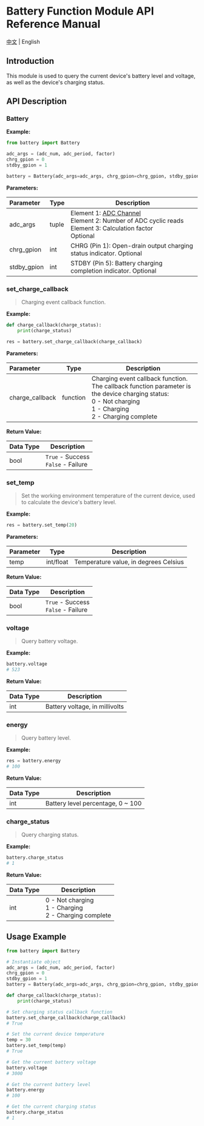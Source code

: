 # Battery Function Module API Reference Manual

[中文](../zh/battery_API参考手册.md) | English

## Introduction

This module is used to query the current device's battery level and voltage, as well as the device's charging status.

## API Description

### Battery

**Example:**

```python
from battery import Battery

adc_args = (adc_num, adc_period, factor)
chrg_gpion = 0
stdby_gpion = 1

battery = Battery(adc_args=adc_args, chrg_gpion=chrg_gpion, stdby_gpion=stdby_gpion)
```

**Parameters:**

|Parameter|Type|Description|
|:---|---|---|
|adc_args|tuple|Element 1: [ADC Channel](https://python.quectel.com/doc/API_reference/zh/peripherals/misc.ADC.html#%E5%B8%B8%E9%87%8F)<br>Element 2: Number of ADC cyclic reads<br>Element 3: Calculation factor<br>Optional|
|chrg_gpion|int|CHRG (Pin 1): Open-drain output charging status indicator. Optional|
|stdby_gpion|int|STDBY (Pin 5): Battery charging completion indicator. Optional|

### set_charge_callback

> Charging event callback function.

**Example:**

```python
def charge_callback(charge_status):
    print(charge_status)

res = battery.set_charge_callback(charge_callback)
```

**Parameters:**

|Parameter|Type|Description|
|:---|---|---|
|charge_callback|function|Charging event callback function. The callback function parameter is the device charging status:<br>0 - Not charging<br>1 - Charging<br>2 - Charging complete|

**Return Value:**

|Data Type|Description|
|:---|---|
|bool|`True` - Success<br>`False` - Failure|

### set_temp

> Set the working environment temperature of the current device, used to calculate the device's battery level.

**Example:**

```python
res = battery.set_temp(20)
```

**Parameters:**

|Parameter|Type|Description|
|:---|---|---|
|temp|int/float|Temperature value, in degrees Celsius|

**Return Value:**

|Data Type|Description|
|:---|---|
|bool|`True` - Success<br>`False` - Failure|

### voltage

> Query battery voltage.

**Example:**

```python
battery.voltage
# 523
```

**Return Value:**

|Data Type|Description|
|:---|---|
|int|Battery voltage, in millivolts|

### energy

> Query battery level.

**Example:**

```python
res = battery.energy
# 100
```

**Return Value:**

|Data Type|Description|
|:---|---|
|int|Battery level percentage, 0 ~ 100|

### charge_status

> Query charging status.

**Example:**

```python
battery.charge_status
# 1
```

**Return Value:**

|Data Type|Description|
|:---|---|
|int|0 - Not charging<br>1 - Charging<br>2 - Charging complete|

## Usage Example

```python
from battery import Battery

# Instantiate object
adc_args = (adc_num, adc_period, factor)
chrg_gpion = 0
stdby_gpion = 1
battery = Battery(adc_args=adc_args, chrg_gpion=chrg_gpion, stdby_gpion=stdby_gpion)

def charge_callback(charge_status):
    print(charge_status)

# Set charging status callback function
battery.set_charge_callback(charge_callback)
# True

# Set the current device temperature
temp = 30
battery.set_temp(temp)
# True

# Get the current battery voltage
battery.voltage
# 3000

# Get the current battery level
battery.energy
# 100

# Get the current charging status
battery.charge_status
# 1

```